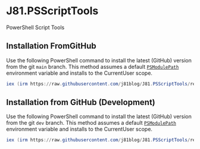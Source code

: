 # J81.PSScriptTools
PowerShell Script Tools

## Installation FromGitHub

Use the following PowerShell command to install the latest (GitHub) version from the git `main` branch. This method assumes a default [`PSModulePath`](https://docs.microsoft.com/en-us/powershell/module/microsoft.powershell.core/about/about_psmodulepath) environment variable and installs to the CurrentUser scope.

```powershell
iex (irm https://raw.githubusercontent.com/j81blog/J81.PSScriptTools/refs/heads/main/Install-ModuleFromGithubMain.ps1)
```

## Installation from GitHub (Development)

Use the following PowerShell command to install the latest (GitHub) version from the git `dev` branch. This method assumes a default [`PSModulePath`](https://docs.microsoft.com/en-us/powershell/module/microsoft.powershell.core/about/about_psmodulepath) environment variable and installs to the CurrentUser scope.

```powershell
iex (irm https://raw.githubusercontent.com/j81blog/J81.PSScriptTools/refs/heads/dev/Install-ModuleFromGithubDev.ps1)
```

